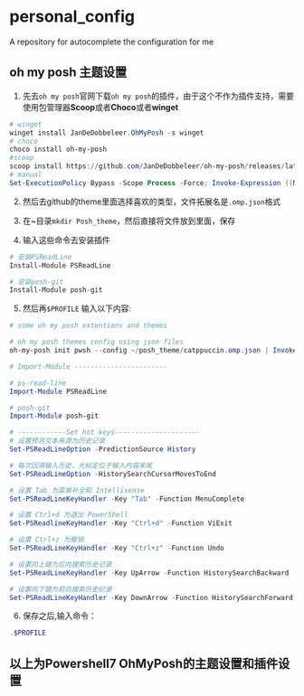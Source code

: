 # personal_config
A repository for autocomplete the configuration for me
## oh my posh 主题设置
1. 先去`oh my posh`官网下载`oh my posh`的插件，由于这个不作为插件支持，需要使用包管理器**Scoop**或者**Choco**或者**winget**
```powershell
# winget
winget install JanDeDobbeleer.OhMyPosh -s winget
# choco
choco install oh-my-posh
#scoop
scoop install https://github.com/JanDeDobbeleer/oh-my-posh/releases/latest/download/oh-my-posh.json
# manual
Set-ExecutionPolicy Bypass -Scope Process -Force; Invoke-Expression ((New-Object System.Net.WebClient).DownloadString('https://ohmyposh.dev/install.ps1'))
```
2. 然后去github的theme里面选择喜欢的类型，文件拓展名是`.omp.json`格式

3. 在~目录`mkdir Posh_theme`，然后直接将文件放到里面，保存

4. 输入这些命令去安装插件
```powershell 
# 安装PSReadLine
Install-Module PSReadLine

# 安装posh-git 
Install-Module posh-git 
```

5. 然后再`$PROFILE` 输入以下内容:  
```powershell 
# some oh my posh extentions and themes

# oh my posh themes config using json files
oh-my-posh init pwsh --config ~/posh_theme/catppuccin.omp.json | Invoke-Expression

# Import-Module -----------------------

# ps-read-line
Import-Module PSReadLine

# posh-git
Import-Module posh-git

# ------------Set hot keys---------------------
# 设置预测文本来源为历史记录
Set-PSReadLineOption -PredictionSource History

# 每次回溯输入历史，光标定位于输入内容末尾
Set-PSReadLineOption -HistorySearchCursorMovesToEnd

# 设置 Tab 为菜单补全和 Intellisense
Set-PSReadLineKeyHandler -Key "Tab" -Function MenuComplete

# 设置 Ctrl+d 为退出 PowerShell
Set-PSReadlineKeyHandler -Key "Ctrl+d" -Function ViExit

# 设置 Ctrl+z 为撤销
Set-PSReadLineKeyHandler -Key "Ctrl+z" -Function Undo

# 设置向上键为后向搜索历史记录
Set-PSReadLineKeyHandler -Key UpArrow -Function HistorySearchBackward

# 设置向下键为前向搜索历史纪录
Set-PSReadLineKeyHandler -Key DownArrow -Function HistorySearchForward
```

6. 保存之后,输入命令：
```powershell 
.$PROFILE
```

## 以上为Powershell7 OhMyPosh的主题设置和插件设置
